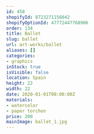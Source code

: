 ```yaml
---
id: 458
shopifyId: 8723271156042
shopifyOptionId: 47772447768906
order: 134
title: Ballet
slug: ballet
url: art-works/ballet
aliases: []
categories:
- graphics
inStock: true
isVisible: false
location: Spain
height: 22
width: 22
date: 2020-01-01T00:00:00Z
materials:
- watercolor
- paper torchon
price: 200
mainImage: ballet_1.jpg
---
```

